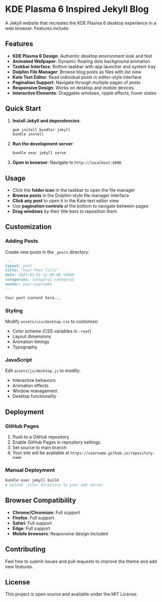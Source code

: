 # KDE Plasma 6 Inspired Jekyll Blog

A Jekyll website that recreates the KDE Plasma 6 desktop experience in a web browser. Features include:

## Features

- **KDE Plasma 6 Design**: Authentic desktop environment look and feel
- **Animated Wallpaper**: Dynamic floating dots background animation
- **Taskbar Interface**: Bottom taskbar with app launcher and system tray
- **Dolphin File Manager**: Browse blog posts as files with list view
- **Kate Text Editor**: Read individual posts in editor-style interface
- **Pagination Support**: Navigate through multiple pages of posts
- **Responsive Design**: Works on desktop and mobile devices
- **Interactive Elements**: Draggable windows, ripple effects, hover states

## Quick Start

1. **Install Jekyll and dependencies**:
   ```bash
   gem install bundler jekyll
   bundle install
   ```

2. **Run the development server**:
   ```bash
   bundle exec jekyll serve
   ```

3. **Open in browser**:
   Navigate to `http://localhost:4000`

## Usage

- Click the **folder icon** in the taskbar to open the file manager
- **Browse posts** in the Dolphin-style file manager interface
- **Click any post** to open it in the Kate text editor view
- Use **pagination controls** at the bottom to navigate between pages
- **Drag windows** by their title bars to reposition them

## Customization

### Adding Posts
Create new posts in the `_posts` directory:
```markdown
---
layout: post
title: "Your Post Title"
date: 2024-01-01 12:00:00 +0000
categories: category1 category2
author: your-username
---

Your post content here...
```

### Styling
Modify `assets/css/desktop.css` to customize:
- Color scheme (CSS variables in `:root`)
- Layout dimensions
- Animation timings
- Typography

### JavaScript
Edit `assets/js/desktop.js` to modify:
- Interactive behaviors
- Animation effects
- Window management
- Desktop functionality

## Deployment

### GitHub Pages
1. Push to a GitHub repository
2. Enable GitHub Pages in repository settings
3. Set source to main branch
4. Your site will be available at `https://username.github.io/repository-name`

### Manual Deployment
```bash
bundle exec jekyll build
# Upload _site/ directory to your web server
```

## Browser Compatibility

- **Chrome/Chromium**: Full support
- **Firefox**: Full support
- **Safari**: Full support
- **Edge**: Full support
- **Mobile browsers**: Responsive design included

## Contributing

Feel free to submit issues and pull requests to improve the theme and add new features.

## License

This project is open source and available under the MIT License.